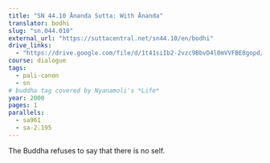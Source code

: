 ```yaml
---
title: "SN 44.10 Ānanda Sutta: With Ānanda"
translator: bodhi
slug: "sn.044.010"
external_url: "https://suttacentral.net/sn44.10/en/bodhi"
drive_links:
  - "https://drive.google.com/file/d/1t41siIb2-2vzc9BbvD4l0mVVFBE8gopd/view?usp=drivesdk"
course: dialogue
tags:
  - pali-canon
  - sn
# buddha tag covered by Nyanamoli's *Life*
year: 2000
pages: 1
parallels:
  - sa961
  - sa-2.195
---
```


The Buddha refuses to say that there is no self.
